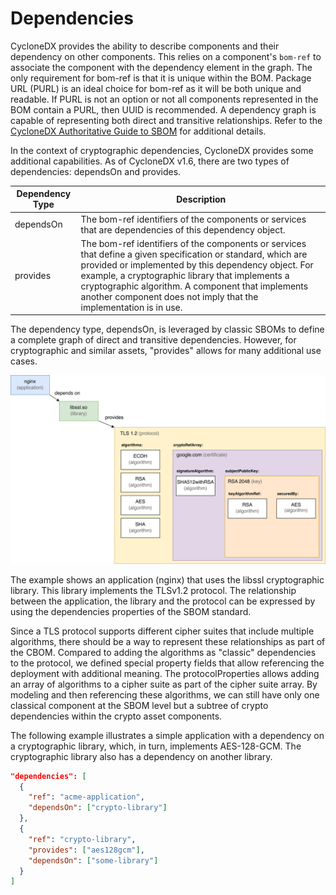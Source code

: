 # Dependencies
CycloneDX provides the ability to describe components and their dependency on other components. This relies on a
component's `bom-ref` to associate the component with the dependency element in the graph. The only requirement for bom-ref
is that it is unique within the BOM. Package URL (PURL) is an ideal choice for bom-ref as it will be both unique and
readable. If PURL is not an option or not all components represented in the BOM contain a PURL, then UUID is recommended.
A dependency graph is capable of representing both direct and transitive relationships. Refer to the 
[CycloneDX Authoritative Guide to SBOM](https://cyclonedx.org/guides/) for additional details. 

In the context of cryptographic dependencies, CycloneDX provides some additional capabilities. As of CycloneDX v1.6, 
there are two types of dependencies: dependsOn and provides. 

| Dependency Type | Description                                                                                                                                                                                                                                                                                                                                       |
| --------------- |---------------------------------------------------------------------------------------------------------------------------------------------------------------------------------------------------------------------------------------------------------------------------------------------------------------------------------------------------|
| dependsOn | The bom-ref identifiers of the components or services that are dependencies of this dependency object.                                                                                                                                                                                                                                            |
| provides | The bom-ref identifiers of the components or services that define a given specification or standard, which are provided or implemented by this dependency object. For example, a cryptographic library that implements a cryptographic algorithm. A component that implements another component does not imply that the implementation is in use. |


The dependency type, dependsOn, is leveraged by classic SBOMs to define a complete graph of direct and transitive 
dependencies. However, for cryptographic and similar assets, "provides" allows for many additional use cases.

![Dependencies](./images/dependencies.svg)

The example shows an application (nginx) that uses the libssl cryptographic library. This library implements the TLSv1.2 protocol. The relationship between the application, the library and the protocol can be expressed by using the dependencies properties of the SBOM standard.

Since a TLS protocol supports different cipher suites that include multiple algorithms, there should be a way to represent these relationships as part of the CBOM. Compared to adding the algorithms as "classic" dependencies to the protocol, we defined special property fields that allow referencing the deployment with additional meaning. The protocolProperties allows adding an array of algorithms to a cipher suite as part of the cipher suite array. By modeling and then referencing these algorithms, we can still have only one classical component at the SBOM level but a subtree of crypto dependencies within the crypto asset components.

The following example illustrates a simple application with a dependency on a cryptographic library, which, in turn, 
implements AES-128-GCM. The cryptographic library also has a dependency on another library.

```json
"dependencies": [
  {
    "ref": "acme-application",
    "dependsOn": ["crypto-library"]
  },
  {
    "ref": "crypto-library",
    "provides": ["aes128gcm"],
    "dependsOn": ["some-library"]
  }
]
```

<div style="page-break-after: always; visibility: hidden">
\newpage
</div>